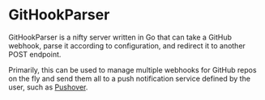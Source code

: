 # GitHookParser

GitHookParser is a nifty server written in Go that can take a GitHub webhook, parse it according to configuration, and redirect it to another POST endpoint.

Primarily, this can be used to manage multiple webhooks for GitHub repos on the fly and send them all to a push notification service defined by the user,
such as [Pushover](https://pushover.net/).